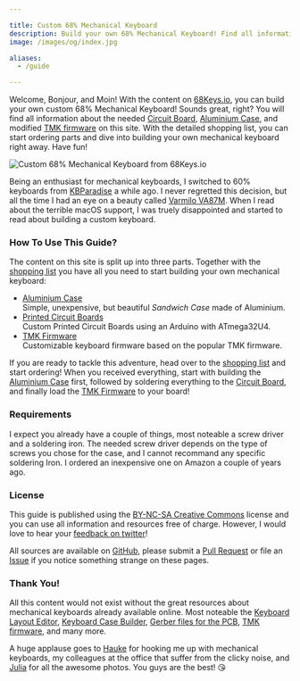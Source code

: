 ```yaml
---

title: Custom 68% Mechanical Keyboard
description: Build your own 68% Mechanical Keyboard! Find all information about the Circuit Board, Aluminium Case, and TMK Firmware. A complete shopping list helps you with ordering all parts, and a detailed guide with photos supports you in building your own mechanical keyboard.
image: /images/og/index.jpg

aliases:
  - /guide

---
```


Welcome, Bonjour, and Moin! With the content on [68Keys.io][1], you can build your own custom 68% Mechanical Keyboard! Sounds great, right? You will find all information about the needed [Circuit Board][2], [Aluminium Case][3], and modified [TMK firmware][4] on this site. With the detailed shopping list, you can start ordering parts and dive into building your own mechanical keyboard right away. Have fun!

![Custom 68% Mechanical Keyboard from 68Keys.io](/images/example/one.jpg)

Being an enthusiast for mechanical keyboards, I switched to 60% keyboards from [KBParadise][5] a while ago. I never regretted this decision, but all the time I had an eye on a beauty called [Varmilo VA87M][6]. When I read about the terrible macOS support, I was truely disappointed and started to read about building a custom keyboard.

### How To Use This Guide?

The content on this site is split up into three parts. Together with the [shopping list][7] you have all you need to start building your own mechanical keyboard:

- [Aluminium Case][3]\
  <span>Simple, unexpensive, but beautiful *Sandwich Case* made of Aluminium.</span>
- [Printed Circuit Boards][2]\
  <span>Custom Printed Circuit Boards using an Arduino with ATmega32U4.</span>
- [TMK Firmware][4]\
  <span>Customizable keyboard firmware based on the popular TMK firmware.</span>

If you are ready to tackle this adventure, head over to the [shopping list][7] and start ordering! When you received everything, start with building the [Aluminium Case][3] first, followed by soldering everything to the [Circuit Board][2], and finally load the [TMK Firmware][4] to your board!

### Requirements

I expect you already have a couple of things, most noteable a screw driver and a soldering iron. The needed screw driver depends on the type of screws you chose for the case, and I cannot recommand any specific soldering Iron. I ordered an inexpensive one on Amazon a couple of years ago.

### License

This guide is published using the [BY-NC-SA Creative Commons][8] license and you can use all information and resources free of charge. However, I would love to hear your [feedback on twitter][9]!

All sources are available on [GitHub][10], please submit a [Pull Request][11] or file an [Issue][12] if you notice something strange on these pages.

### Thank You!

All this content would not exist without the great resources about mechanical keyboards already available online. Most noteable the [Keyboard Layout Editor][13], [Keyboard Case Builder][14], [Gerber files for the PCB][15], [TMK firmware][16], and many more.

A huge applause goes to [Hauke][17] for hooking me up with mechanical keyboards, my colleagues at the office that suffer from the clicky noise, and [Julia][18] for all the awesome photos. You guys are the best! 😘

[1]: /
[2]: /guide/board/
[3]: /guide/case/
[4]: /guide/firmware/
[5]: http://www.kbp.com.tw/
[6]: http://en.varmilo.com/
[7]: /parts
[8]: https://github.com/sbstjn/68Keys.io/blob/master/LICENSE.md
[9]: https://twitter.com/68keys
[10]: https://github.com/sbstjn/68keys.io
[11]: https://github.com/sbstjn/68keys.io/pulls
[12]: https://github.com/sbstjn/68keys.io/issues
[13]: http://www.keyboard-layout-editor.com/
[14]: http://builder.swillkb.com/
[15]: https://github.com/sbstjn/tmk_keyboard/tree/master/keyboard/mf68/pcb
[16]: https://github.com/sbstjn/tmk_keyboard
[17]: https://twitter.com/einjungeauskiel
[18]: http://julia-kestner.de
